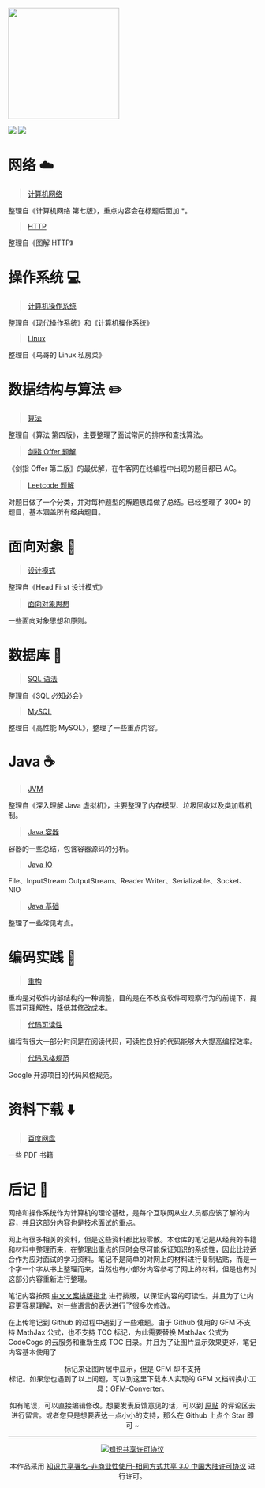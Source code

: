 
<br>
<img src="https://github.com/CyC2018/InterviewNotes/blob/master/pics/handbook.png" alt="" width="225"/>
<br>

![](https://img.shields.io/badge/update-today-blue.svg) ![](https://img.shields.io/badge/gitbook-making-yellow.svg)

# 网络 :cloud:

> [计算机网络](https://github.com/CyC2018/InnterviewNotes/blob/master/notes/计算机网络.md)

整理自《计算机网络 第七版》，重点内容会在标题后面加 \*。

> [HTTP](https://github.com/CyC2018/InnterviewNotes/blob/master/notes/HTTP.md)

整理自《图解 HTTP》

# 操作系统 :computer:

> [计算机操作系统](https://github.com/CyC2018/InnterviewNotes/blob/master/notes/计算机操作系统.md)

整理自《现代操作系统》和《计算机操作系统》

> [Linux](https://github.com/CyC2018/InnterviewNotes/blob/master/notes/Linux.md)

整理自《鸟哥的 Linux 私房菜》

# 数据结构与算法 :pencil2:

> [算法](https://github.com/CyC2018/InnterviewNotes/blob/master/notes/算法.md)

整理自《算法 第四版》，主要整理了面试常问的排序和查找算法。

> [剑指 Offer 题解](https://github.com/CyC2018/InnterviewNotes/blob/master/notes/剑指%20offer%20题解.md)

《剑指 Offer 第二版》的最优解，在牛客网在线编程中出现的题目都已 AC。

> [Leetcode 题解](https://github.com/CyC2018/InnterviewNotes/blob/master/notes/Leetcode%20题解.md)

对题目做了一个分类，并对每种题型的解题思路做了总结。已经整理了 300+ 的题目，基本涵盖所有经典题目。

# 面向对象 :couple:

> [设计模式](https://github.com/CyC2018/InnterviewNotes/blob/master/notes/设计模式.md)

整理自《Head First 设计模式》

> [面向对象思想](https://github.com/CyC2018/InnterviewNotes/blob/master/notes/面向对象思想.md)

一些面向对象思想和原则。

# 数据库 :floppy_disk:

> [SQL 语法](https://github.com/CyC2018/InnterviewNotes/blob/master/notes/SQL%20语法.md)

整理自《SQL 必知必会》

> [MySQL](https://github.com/CyC2018/InnterviewNotes/blob/master/notes/MySQL.md)

整理自《高性能 MySQL》，整理了一些重点内容。

# Java :coffee:

> [JVM](https://github.com/CyC2018/InnterviewNotes/blob/master/notes/JVM.md)

整理自《深入理解 Java 虚拟机》，主要整理了内存模型、垃圾回收以及类加载机制。

> [Java 容器](https://github.com/CyC2018/InnterviewNotes/blob/master/notes/Java%20容器.md)

容器的一些总结，包含容器源码的分析。

> [Java IO](https://github.com/CyC2018/InnterviewNotes/blob/master/notes/Java%20IO.md)

File、InputStream OutputStream、Reader Writer、Serializable、Socket、NIO

> [Java 基础](https://github.com/CyC2018/InnterviewNotes/blob/master/notes/Java%20基础.md)

整理了一些常见考点。

# 编码实践 :hammer:

> [重构](https://github.com/CyC2018/InnterviewNotes/blob/master/notes/重构.md)

重构是对软件内部结构的一种调整，目的是在不改变软件可观察行为的前提下，提高其可理解性，降低其修改成本。

> [代码可读性](https://github.com/CyC2018/InnterviewNotes/blob/master/notes/代码可读性.md)

编程有很大一部分时间是在阅读代码，可读性良好的代码能够大大提高编程效率。

> [代码风格规范](https://github.com/CyC2018/InnterviewNotes/blob/master/notes/代码风格规范.md)

Google 开源项目的代码风格规范。

# 资料下载 :arrow_down:

> [百度网盘](https://pan.baidu.com/s/1o9oD1s2#list/path=%2F)

一些 PDF 书籍

# 后记 :memo:

网络和操作系统作为计算机的理论基础，是每个互联网从业人员都应该了解的内容，并且这部分内容也是技术面试的重点。

网上有很多相关的资料，但是这些资料都比较零散。本仓库的笔记是从经典的书籍和材料中整理而来，在整理出重点的同时会尽可能保证知识的系统性，因此比较适合作为应对面试的学习资料。笔记不是简单的对网上的材料进行复制粘贴，而是一个字一个字从书上整理而来，当然也有小部分内容参考了网上的材料，但是也有对这部分内容重新进行整理。


笔记内容按照 [中文文案排版指北](http://mazhuang.org/wiki/chinese-copywriting-guidelines/#%E4%B8%8D%E8%A6%81%E4%BD%BF%E7%94%A8%E4%B8%8D%E5%9C%B0%E9%81%93%E7%9A%84%E7%BC%A9%E5%86%99) 进行排版，以保证内容的可读性。并且为了让内容更容易理解，对一些语言的表达进行了很多次修改。

在上传笔记到 Github 的过程中遇到了一些难题。由于 Github 使用的 GFM 不支持 MathJax 公式，也不支持 TOC 标记，为此需要替换 MathJax 公式为 CodeCogs 的云服务和重新生成 TOC 目录。并且为了让图片显示效果更好，笔记内容基本使用了 <center> 标记来让图片居中显示，但是 GFM 却不支持 <center> 标记。如果您也遇到了以上问题，可以到这里下载本人实现的 GFM 文档转换小工具：[GFM-Converter](https://github.com/CyC2018/GFM-Converter)。

如有笔误，可以直接编辑修改。想要发表反馈意见的话，可以到 [原贴](https://www.nowcoder.com/discuss/66985) 的评论区去进行留言。或者您只是想要表达一点小小的支持，那么在 Github 上点个 Star 即可 ~

---

<a rel="license" href="http://creativecommons.org/licenses/by-nc-sa/3.0/cn/"><img alt="知识共享许可协议" style="border-width:0" src="https://i.creativecommons.org/l/by-nc-sa/3.0/cn/88x31.png" /></a>

本作品采用 <a rel="license" href="http://creativecommons.org/licenses/by-nc-sa/3.0/cn/">知识共享署名-非商业性使用-相同方式共享 3.0 中国大陆许可协议</a> 进行许可。

